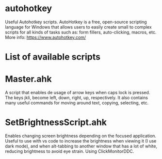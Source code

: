 # autohotkey
Useful Autohotkey scripts. AutoHotkey is a free, open-source scripting language for Windows that allows users to easily create small to complex scripts for all kinds of tasks such as: form fillers, auto-clicking, macros, etc. More info: https://www.autohotkey.com/

# List of available scripts

# Master.ahk
A script that enables de usage of arrow keys when caps lock is pressed. The keys jkli, become left, down, right, up, respectively. It also contains many useful commands for moving around text, copying, selecting, etc. 

# SetBrightnessScript.ahk
Enables changing screen brightness depending on the focused application. Useful to use with vs code to increase the brightness when viewing it (I use dark mode), and when alt-tabbing to another window that has a lot of white, reducing brightness to avoid eye strain. Using ClickMonitorDDC. 
